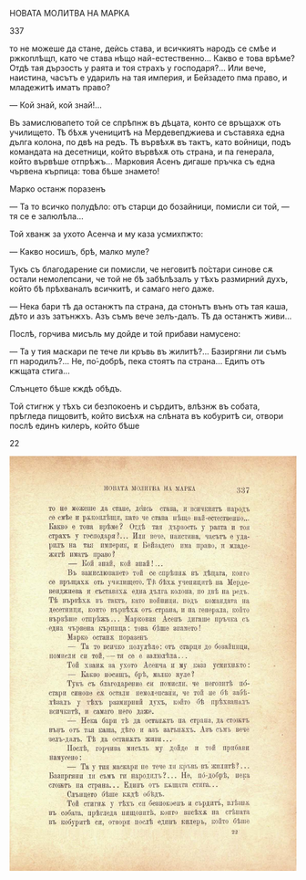 ﻿НОВАТА МОЛИТВА НА МАРКА

337

то не можеше да стане, деѝсь става, и всичкиятъ народъ се смѣе и ржкоплѣщп, като че става нѣщо най-естественно... Какво е това врѣме? Отдѣ тая дързость у раята и тоя страхъ у господаря?... Или вече, наистина, часътъ е ударилъ на тая империя, и Бейзадето пма право, и младежитѣ иматъ право?

— Кой знай, кой знай!...

Въ замислювапето той се спрѣпнж въ дѣцата, конто се връщахж оть училището. Тѣ бѣхѫ ученицитѣ на Мердевепджиева и съставяха една дълга колона, по двѣ на редъ. Тѣ вървѣхѫ въ тактъ, като войници, подъ командата на десетници, който вървѣхѫ оть страна, и па генерала, който вървѣше отпрѣжъ... Марковия Асенъ дигаше пръчка съ една чървена кърпица: това бѣше знамето!

Марко останж поразенъ

— Та то всичко полудѣло: отъ старци до бозайници, помисли си той, — тя се е залюлѣла...

Той хванж за ухото Асенча и му каза усмихпжто:

— Какво носишъ, брѣ, малко муле?

Тукъ съ благодарение си помисли, че неговитѣ по́стари синове сѫ остали немолепсани, че той не бѣ забѣлѣзалъ у тѣхъ размирний духъ, който бѣ прѣхваналъ всичкитѣ, и самаго него даже.

— Нека бари тѣ да останжтъ па страна, да стонътъ вънъ отъ тая каша, дѣто и азъ затънжхъ. Азъ съмъ вече зелъ-далъ. Тѣ да останжтъ живи...

Послѣ, горчива мисъль му дойде и той прибави намусено:

— Та у тия маскари пе тече ли кръвь въ жилитѣ?... Базиргяни ли съмъ гп народилъ?... Не, по́-добрѣ, пека стоятъ па страна... Едипъ отъ кжщата стига...

Слънцето бѣше кждѣ обѣдъ.

Той стигнж у тѣхъ си безпокоенъ и сърдитъ, влѣзнж въ собата, прѣгледа пищовитѣ, който висѣхѫ на слѣната въ кобуритѣ си, отвори послѣ единъ килеръ, който бѣше

22

![original](images/378.jpg)

